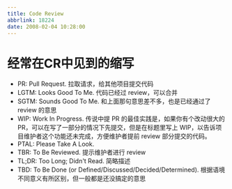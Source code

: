 ```yaml
---
title: Code Review
abbrlink: 18224
date: 2008-02-04 10:28:00
---
```


# 经常在CR中见到的缩写
- PR: Pull Request. 拉取请求，给其他项目提交代码
- LGTM: Looks Good To Me. 代码已经过 review，可以合并
- SGTM: Sounds Good To Me. 和上面那句意思差不多，也是已经通过了 review 的意思
- WIP: Work In Progress. 传说中提 PR 的最佳实践是，如果你有个改动很大的 PR，可以在写了一部分的情况下先提交，但是在标题里写上 WIP，以告诉项目维护者这个功能还未完成，方便维护者提前 review 部分提交的代码。
- PTAL: Please Take A Look. 
- TBR: To Be Reviewed. 提示维护者进行 review
- TL;DR: Too Long; Didn't Read. 简略描述
- TBD: To Be Done (or Defined/Discussed/Decided/Determined). 根据语境不同意义有所区别，但一般都是还没搞定的意思
